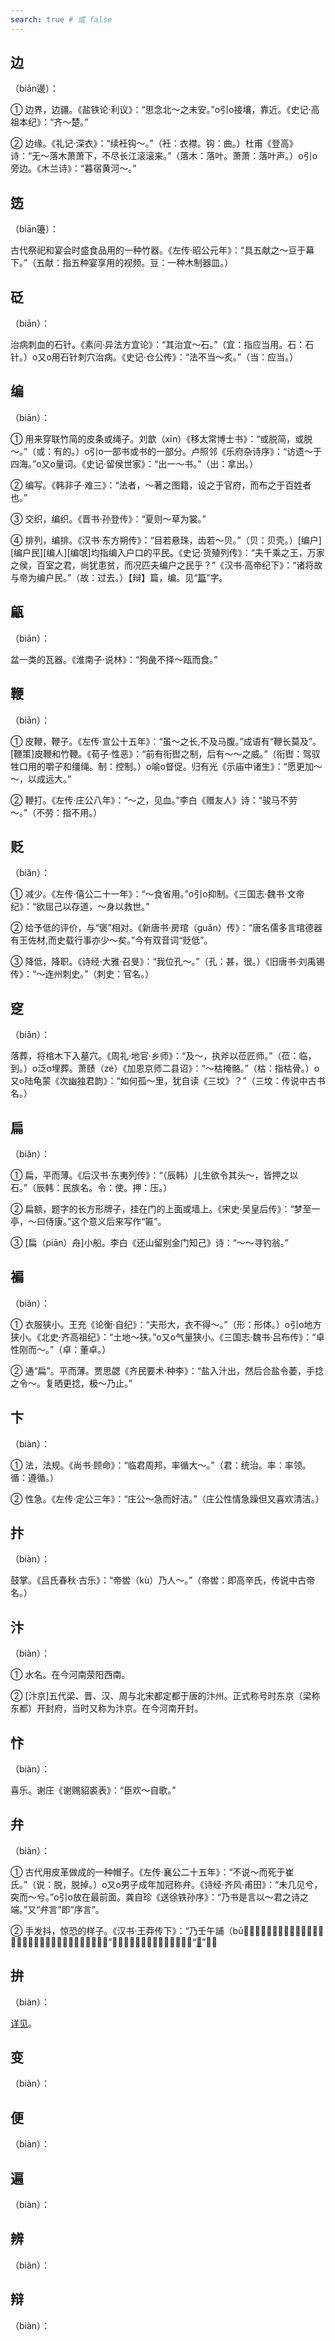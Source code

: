 ```yaml
---
search: true # 或 false
---
```


## 边

（biān邊）：

➀ 边界，边疆。《盐铁论·利议》：“思念北～之未安。”o引o接壤，靠近。《史记·高祖本纪》：“齐～楚。”

➁ 边缘。《礼记·深衣》：“续衽钩～。”（衽：衣襟。钩：曲。）杜甫《登高》诗：“无～落木萧萧下，不尽长江滚滚来。”（落木：落叶。萧萧：落叶声。）o引o旁边。《木兰诗》：“暮宿黄河～。”

## 笾

（biān籩）：

古代祭祀和宴会时盛食品用的一种竹器。《左传·昭公元年》：“具五献之～豆于幕下。”（五献：指五种宴享用的视频。豆：一种木制器皿。）

## 砭

（biān）：

治病刺血的石针。《素问·异法方宜论》：“其治宜～石。”（宜：指应当用。石：石针。）o又o用石针刺穴治病。《史记·仓公传》：“法不当～炙。”（当：应当。）

## 编

（biān）：

➀ 用来穿联竹简的皮条或绳子。刘歆（xīn）《移太常博士书》：“或脱简，或脱～。”（或：有的。）o引o一部书或书的一部分。卢照邻《乐府杂诗序》：“访遗～于四海。”o又o量词。《史记·留侯世家》：“出一～书。”（出：拿出。）

➁ 编写。《韩非子·难三》：“法者，～著之图籍，设之于官府，而布之于百姓者也。”

➂ 交织，编织。《晋书·孙登传》：“夏则～草为裳。”

➃ 排列，编排。《汉书·东方朔传》：“目若悬珠，齿若～贝。”（贝：贝壳。）[编户][编户民][编人][编氓]均指编入户口的平民。《史记·货殖列传》：“夫千乘之王，万家之侯，百室之君，尚犹患贫，而况匹夫编户之民乎？”《汉书·高帝纪下》：“诸将故与帝为编户民。”（故：过去。）【辩】篇，编。见“[篇](../P/pian#篇)”字。

## 甂

（biān）：

盆一类的瓦器。《淮南子·说林》：“狗彘不择～瓯而食。”

## 鞭

（biān）：

➀ 皮鞭，鞭子。《左传·宣公十五年》：“虽～之长,不及马腹。”成语有“鞭长莫及”。[鞭策]皮鞭和竹鞭。《荀子·性恶》：“前有衔辔之制，后有～～之威。”（衔辔：驾驭牲口用的嚼子和缰绳。制：控制。）o喻o督促。归有光《示庙中诸生》：“愿更加～～，以成远大。”

➁ 鞭打。《左传·庄公八年》：“～之，见血。”李白《赠友人》诗：“骏马不劳～。”（不劳：指不用。）

## 贬

（biǎn）：

➀ 减少。《左传·僖公二十一年》：“～食省用。”o引o抑制。《三国志·魏书·文帝纪》：“欲屈己以存道，～身以救世。”

➁ 给予低的评价，与“褒”相对。《新唐书·房琯（guǎn）传》：“唐名儒多言琯德器有王佐材,而史载行事亦少～矣。”今有双音词“贬低”。

➂ 降低，降职。《诗经·大雅·召旻》：“我位孔～。”（孔：甚，很。）《旧唐书·刘禹锡传》：“～连州刺史。”（刺史：官名。）

## 窆

（biǎn）：

落葬，将棺木下入墓穴。《周礼·地官·乡师》：“及～，执斧以莅匠师。”（莅：临，到。）o泛o埋葬。萧赜（zé）《加恩京师二县诏》：“～枯掩骼。”（枯：指枯骨。）o又o陆龟蒙《次幽独君韵》：“如何孤～里，犹自读《三坟》？”（三坟：传说中古书名。）

## 扁

（biǎn）：

➀ 扁，平而薄。《后汉书·东夷列传》：“（辰韩）儿生欲令其头～，皆押之以石。”（辰韩：民族名。令：使。押：压。）

➁ 扁额，题字的长方形牌子，挂在门的上面或墙上。《宋史·吴皇后传》：“梦至一亭，～曰侍康。”这个意义后来写作“匾”。

➂ [扁（piān）舟]小船。李白《还山留别金门知己》诗：“～～寻钓翁。”

## 褊

（biǎn）：

➀ 衣服狭小。王充《论衡·自纪》：“夫形大，衣不得～。”（形：形体。）o引o地方狭小。《北史·齐高祖纪》：“土地～狭。”o又o气量狭小。《三国志·魏书·吕布传》：“卓性刚而～。”（卓：董卓。）

➁ 通“扁”。平而薄。贾思勰《齐民要术·种李》：“盐入汁出，然后合盐令萎，手捻之令～。复晒更捻，极～乃止。”

## 卞

（biàn）：

➀ 法，法规。《尚书·顾命》：“临君周邦，率循大～。”（君：统治。率：率领。循：遵循。）

➁ 性急。《左传·定公三年》：“庄公～急而好洁。”（庄公性情急躁但又喜欢清洁。）

## 抃

（biàn）：

鼓掌。《吕氏春秋·古乐》：“帝喾（kù）乃人～。”（帝喾：即高辛氏，传说中古帝名。）

## 汴

（biàn）：

➀ 水名。在今河南荥阳西南。

➁ [汴京]五代梁、晋、汉、周与北宋都定都于唐的汴州。正式称号时东京（梁称东都）开封府，当时又称为汴京。在今河南开封。

## 忭

（biàn）：

喜乐。谢庄《谢赐貂裘表》：“臣欢～自歌。”

## 弁

（biàn）：

➀ 古代用皮革做成的一种帽子。《左传·襄公二十五年》：“不说～而死于崔氏。”（说：脱，脱掉。）o又o男子成年加冠称弁。《诗经·齐风·甫田》：“未几见兮，突而～兮。”o引o放在最前面。龚自珍《送徐铁孙序》：“乃书是言以～君之诗之端。”又“弁言”即“序言”。

➁ 手发抖，惊恐的样子。《汉书·王莽传下》：“乃壬午誧（bū𫗦）时，有列风雷雨发屋折木之变，予甚～焉，予甚栗焉，予甚恐焉。”【辩】冠，冕，巾，弁，帽。见“[冠](../G/guan#冠)”字。

## 拚

（biàn）：

[详见](../P/pan#拚)。

## 变

（biàn）：

## 便

（biàn）：

## 遍

（biàn）：

## 辨

（biàn）：

## 辩

（biàn）：